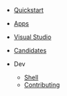 <!-- docs/_sidebar.md -->

* [Quickstart](/)

* [Apps](apps.md)
* [Visual Studio](visual-studio.md)
* [Candidates](candidates.md)

* Dev
  * [Shell](shell.md)
  * [Contributing](./contributing.md)
